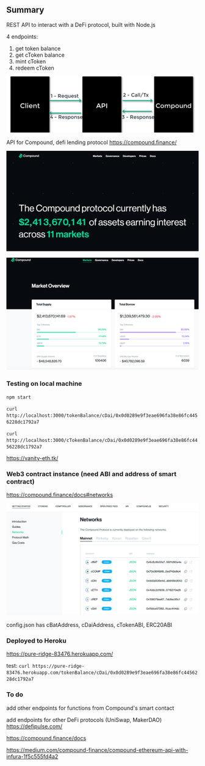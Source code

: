 ## Summary

REST API to interact with a DeFi protocol, built with Node.js

4 endpoints:
1. get token balance
2. get cToken balance
3. mint cToken
4. redeem cToken

![](./screenshots/architecture.png)


API for Compound, defi lending protocol https://compound.finance/

![](./screenshots/compound1.png)

![](./screenshots/compound2.png)



### Testing on local machine

`npm start`

`curl http://localhost:3000/tokenBalance/cDai/0x0d0289e9f3eae696fa38e86fc4456228dc1792a7`

`curl http://localhost:3000/cTokenBalance/cDai/0x0d0289e9f3eae696fa38e86fc4456228dc1792a7`

https://vanity-eth.tk/


### Web3 contract instance (need ABI and address of smart contract)

https://compound.finance/docs#networks 

![](./screenshots/compound_docs.png)

config.json has cBatAddress, cDaiAddress, cTokenABI, ERC20ABI

### Deployed to Heroku

https://pure-ridge-83476.herokuapp.com/

test: `curl https://pure-ridge-83476.herokuapp.com/tokenBalance/cDai/0x0d0289e9f3eae696fa38e86fc4456228dc1792a7`

### To do

add other endpoints for functions from Compound's smart contact

add endpoints for other DeFi protocols (UniSwap, MakerDAO) https://defipulse.com/

https://compound.finance/docs

https://medium.com/compound-finance/compound-ethereum-api-with-infura-1f5c555fd4a2